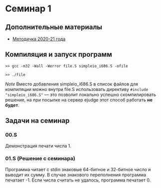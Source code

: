 # Семинар 1

## Дополнительные материалы

* [Методичка 2020-21 года](https://github.com/blackav/hse-caos-2020/tree/master/07-asm1)

## Компиляция и запуск программ

```
>> gcc -m32 -Wall -Werror file.S simpleio_i686.S -ofile

>> ./file
```

*Note* Вместо добавления simpleio_i686.S в список файлов для компиляции можно внутри file.S использовать
директиву ```#include "simpleio_i686.S"``` — это позволит локально успешно скомпилировать решение,
на при посылке на сервер ejudge этот способ работать **не будет**.

## Задачи на семинар

### 00.S

Демонстрация печати числа 1.

### 01.S (Решение с семинара)

Программа читает c stdin знаковые 64-битное и 32-битное число
и выводит их сумму. В случае знакового переполнения программа
печатает -1. Если числа считать не удалось, программа печатает 0.
